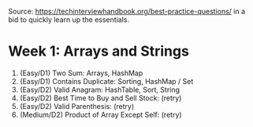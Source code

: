 Source: https://techinterviewhandbook.org/best-practice-questions/ in a bid to quickly learn up the essentials.
# Week 1: Arrays and Strings
1. (Easy/D1) Two Sum:                                Arrays, HashMap
2. (Easy/D1) Contains Duplicate:                     Sorting, HashMap / Set
3. (Easy/D2) Valid Anagram:                          HashTable, Sort, String
4. (Easy/D2) Best Time to Buy and Sell Stock:        (retry)
5. (Easy/D2) Valid Parenthesis:                      (retry)
6. (Medium/D2) Product of Array Except Self:         (retry)

